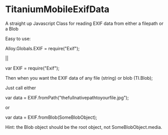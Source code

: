TitaniumMobileExifData
======================

A straight up Javascript Class for reading EXIF data from either a filepath or a Blob


Easy to use:

Alloy.Globals.EXIF = require("Exif");

||

var EXIF = require("Exif");

Then when you want the EXIF data of any file (string) or blob (TI.Blob);

Just call either

var data = EXIF.fromPath("thefullnativepathtoyourfile.jpg");

or

var data = EXIF.fromBlob(SomeBlobObject);


Hint: the Blob object should be the root object, not SomeBlobObject.media.
